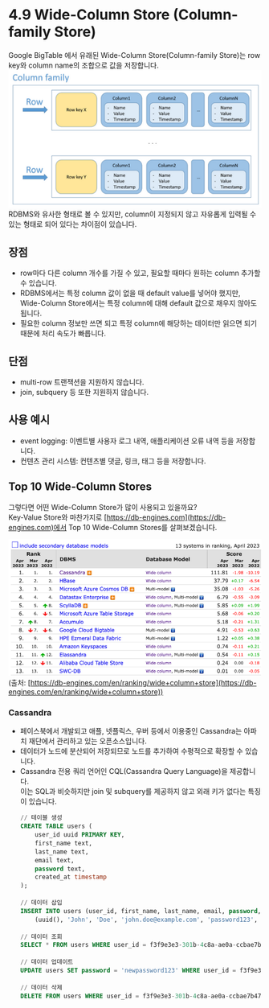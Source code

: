 # 4.9 Wide-Column Store (Column-family Store)

Google BigTable 에서 유래된 Wide-Column Store(Column-family Store)는 row key와 column name의 조합으로 값을 저장합니다. 
<br>![wide_column](./images/4.2.2_wide_column.png)
<br>RDBMS와 유사한 형태로 볼 수 있지만, column이 지정되지 않고 자유롭게 입력될 수 있는 형태로 되어 있다는 차이점이 있습니다.

## 장점
- row마다 다른 column 개수를 가질 수 있고, 필요할 때마다 원하는 column 추가할 수 있습니다.
- RDBMS에서는 특정 column 값이 없을 때 default value를 넣어야 했지만,
<br>Wide-Column Store에서는 특정 column에 대해 default 값으로 채우지 않아도 됩니다.
- 필요한 column 정보만 쓰면 되고 특정 column에 해당하는 데이터만 읽으면 되기 때문에 처리 속도가 빠릅니다.

## 단점
- multi-row 트랜잭션을 지원하지 않습니다.
- join, subquery 등 또한 지원하지 않습니다.

## 사용 예시
- event logging: 이벤트별 사용자 로그 내역, 애플리케이션 오류 내역 등을 저장합니다.
- 컨텐츠 관리 시스템: 컨텐츠별 댓글, 링크, 태그 등을 저장합니다.

## Top 10 Wide-Column Stores

그렇다면 어떤 Wide-Column Store가 많이 사용되고 있을까요? 
<br>Key-Value Store와 마찬가지로 [https://db-engines.com](https://db-engines.com)에서 Top 10 Wide-Column Stores를 살펴보겠습니다.

![wide_column_rank](./images/4.2.2_wide_column_rank.png)
(출처: [https://db-engines.com/en/ranking/wide+column+store](https://db-engines.com/en/ranking/wide+column+store))

### Cassandra
- 페이스북에서 개발되고 애플, 넷플릭스, 우버 등에서 이용중인 Cassandra는 아파치 재단에서 관리하고 있는 오픈소스입니다.
- 데이터가 노드에 분산되어 저장되므로 노드를 추가하여 수평적으로 확장할 수 있습니다.
- Cassandra 전용 쿼리 언어인 CQL(Cassandra Query Language)을 제공합니다.
<br>이는 SQL과 비슷하지만 join 및 subquery를 제공하지 않고 외래 키가 없다는 특징이 있습니다.
    ```sql
    // 테이블 생성
    CREATE TABLE users (
        user_id uuid PRIMARY KEY,
        first_name text,
        last_name text,
        email text,
        password text,
        created_at timestamp
    );

    // 데이터 삽입
    INSERT INTO users (user_id, first_name, last_name, email, password, created_at) VALUES 
        (uuid(), 'John', 'Doe', 'john.doe@example.com', 'password123', toTimestamp(now()));

    // 데이터 조회
    SELECT * FROM users WHERE user_id = f3f9e3e3-301b-4c8a-ae0a-ccbae7b477a2;

    // 데이터 업데이트
    UPDATE users SET password = 'newpassword123' WHERE user_id = f3f9e3e3-301b-4c8a-ae0a-ccbae7b477a2;

    // 데이터 삭제
    DELETE FROM users WHERE user_id = f3f9e3e3-301b-4c8a-ae0a-ccbae7b477a2;
    ```


<script src="https://utteranc.es/client.js"
        repo="Pseudo-Lab/data-engineering-for-everybody"
        issue-term="pathname"
        label="comments"
        theme="preferred-color-scheme"
        crossorigin="anonymous"
        async>
</script>